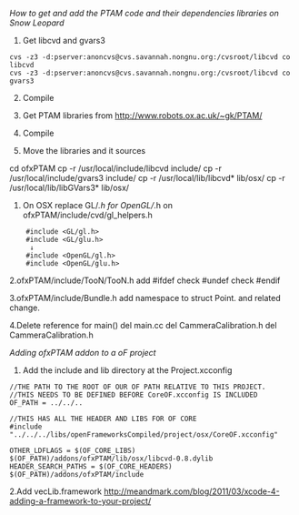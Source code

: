 *How to get and add the PTAM code and their dependencies libraries on Snow Leopard* 

1. Get libcvd and gvars3
```
cvs -z3 -d:pserver:anoncvs@cvs.savannah.nongnu.org:/cvsroot/libcvd co libcvd
cvs -z3 -d:pserver:anoncvs@cvs.savannah.nongnu.org:/cvsroot/libcvd co gvars3
```
2. Compile

3. Get PTAM libraries from http://www.robots.ox.ac.uk/~gk/PTAM/

4. Compile

5. Move the libraries and it sources

cd ofxPTAM
cp -r /usr/local/include/libcvd include/
cp -r /usr/local/include/gvars3 include/
cp -r /usr/local/lib/libcvd* lib/osx/
cp -r /usr/local/lib/libGVars3* lib/osx/


1. On OSX replace GL/*.h for OpenGL/*.h on ofxPTAM/include/cvd/gl_helpers.h 
```
	#include <GL/gl.h>
	#include <GL/glu.h>
	 ↓
	#include <OpenGL/gl.h>
	#include <OpenGL/glu.h>
```

2.ofxPTAM/include/TooN/TooN.h
	add 
		#ifdef check
		#undef check
		#endif	

3.ofxPTAM/include/Bundle.h
	add namespace to struct Point.
	and related change.
		
4.Delete reference for main() 
    del main.cc
    del CammeraCalibration.h
    del CammeraCalibration.h
    

*Adding ofxPTAM addon to a oF project*
1. Add the include and lib directory at the Project.xcconfig
```
//THE PATH TO THE ROOT OF OUR OF PATH RELATIVE TO THIS PROJECT.
//THIS NEEDS TO BE DEFINED BEFORE CoreOF.xcconfig IS INCLUDED
OF_PATH = ../../..

//THIS HAS ALL THE HEADER AND LIBS FOR OF CORE
#include "../../../libs/openFrameworksCompiled/project/osx/CoreOF.xcconfig"

OTHER_LDFLAGS = $(OF_CORE_LIBS) $(OF_PATH)/addons/ofxPTAM/lib/osx/libcvd-0.8.dylib
HEADER_SEARCH_PATHS = $(OF_CORE_HEADERS) $(OF_PATH)/addons/ofxPTAM/include
```
2.Add vecLib.framework
http://meandmark.com/blog/2011/03/xcode-4-adding-a-framework-to-your-project/